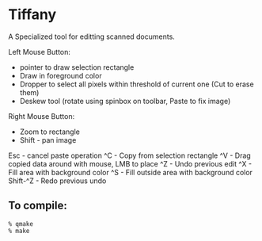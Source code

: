 # Tiffany

A Specialized tool for editting scanned documents.

Left Mouse Button:
* pointer to draw selection rectangle
* Draw in foreground color
* Dropper to select all pixels within threshold of current one (Cut to erase them)
* Deskew tool (rotate using spinbox on toolbar, Paste to fix image)

Right Mouse Button:
* Zoom to rectangle
* Shift - pan image

Esc - cancel paste operation
^C - Copy from selection rectangle
^V - Drag copied data around with mouse, LMB to place
^Z - Undo previous edit
^X - Fill area with background color
^S - Fill outside area with background color
Shift-^Z - Redo previous undo

## To compile:
```
% qmake
% make
```

